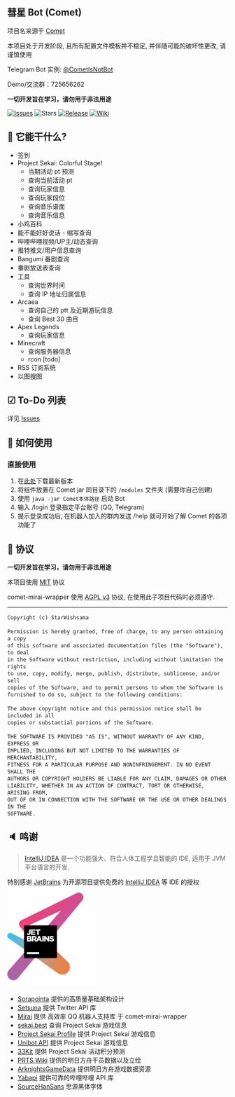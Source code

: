 ## 彗星 Bot (Comet)

项目名来源于 [Comet](https://music.163.com/#/song?id=22717199)

本项目处于开发阶段, 且所有配置文件模板并不稳定, 并伴随可能的破坏性更改, 请谨慎使用

Telegram Bot 实例: [@CometIsNotBot](https://t.me/CometIsNotBot)

Demo/交流群：725656262

**一切开发旨在学习，请勿用于非法用途**

[![Issues](https://img.shields.io/github/issues/StarWishsama/Comet-Bot.svg?style=popout)](https://github.com/StarWishsama/Comet-Bot/issues)
![Stars](https://img.shields.io/github/stars/starwishsama/Comet-Bot)
[![Release](https://img.shields.io/github/v/release/StarWishSama/Comet-Bot?include_prereleases)](https://github.com/StarWishsama/Comet-Bot/releases)
[![Wiki](https://img.shields.io/badge/Wiki-%23000000.svg?style=plastic)](https://github.com/StarWishsama/Comet-Bot/wiki)

## 🎉 它能干什么?

- 签到
- Project Sekai: Colorful Stage!
  - 当期活动 pt 预测
  - 查询当前活动 pt
  - 查询玩家信息
  - 查询玩家段位
  - 查询音乐谱面
  - 查询音乐信息
- 小鸡百科
- 能不能好好说话 - 缩写查询
- 哔哩哔哩视频/UP主/动态查询
- 推特推文/用户信息查询
- Bangumi 番剧查询
- 番剧放送表查询
- 工具
  - 查询世界时间
  - 查询 IP 地址归属信息
- Arcaea
  - 查询自己的 ptt 及近期游玩信息
  - 查询 Best 30 曲目
- Apex Legends
  - 查询玩家信息
- Minecraft
  - 查询服务器信息
  - rcon [todo]
- RSS 订阅系统
- 以图搜图

## ☑ To-Do 列表

详见 [Issues](https://github.com/StarWishsama/Comet-Bot/issues)

## 💽 如何使用

### 直接使用
1. 在[此处](https://github.com/StarWishsama/Comet-Bot/releases)下载最新版本
2. 将组件放置在 Comet jar 同目录下的 `/modules` 文件夹 (需要你自己创建)
3. 使用 ```java -jar Comet本体路径``` 启动 Bot
4. 输入 /login 登录指定平台账号 (QQ, Telegram)
5. 提示登录成功后, 在机器人加入的群内发送 /help 就可开始了解 Comet 的各项功能了

## 📜 协议

**一切开发旨在学习，请勿用于非法用途**

本项目使用 [MIT](https://github.com/StarWishsama/Comet-Bot/blob/master/LICENSE) 协议

comet-mirai-wrapper 使用 [AGPL v3](https://github.com/StarWishsama/Comet-Bot/blob/dev/comet-mirai-wrapper/LICENSE) 协议, 在使用此子项目代码时必须遵守.

------

    Copyright (c) StarWishsama
    
    Permission is hereby granted, free of charge, to any person obtaining a copy
    of this software and associated documentation files (the "Software"), to deal
    in the Software without restriction, including without limitation the rights
    to use, copy, modify, merge, publish, distribute, sublicense, and/or sell
    copies of the Software, and to permit persons to whom the Software is
    furnished to do so, subject to the following conditions:

    The above copyright notice and this permission notice shall be included in all
    copies or substantial portions of the Software.

    THE SOFTWARE IS PROVIDED "AS IS", WITHOUT WARRANTY OF ANY KIND, EXPRESS OR
    IMPLIED, INCLUDING BUT NOT LIMITED TO THE WARRANTIES OF MERCHANTABILITY,
    FITNESS FOR A PARTICULAR PURPOSE AND NONINFRINGEMENT. IN NO EVENT SHALL THE
    AUTHORS OR COPYRIGHT HOLDERS BE LIABLE FOR ANY CLAIM, DAMAGES OR OTHER
    LIABILITY, WHETHER IN AN ACTION OF CONTRACT, TORT OR OTHERWISE, ARISING FROM,
    OUT OF OR IN CONNECTION WITH THE SOFTWARE OR THE USE OR OTHER DEALINGS IN THE
    SOFTWARE.

## 🔈 鸣谢

> [IntelliJ IDEA](https://zh.wikipedia.org/zh-hans/IntelliJ_IDEA) 是一个功能强大、符合人体工程学且智能的 IDE, 适用于 JVM 平台语言的开发.

特别感谢 [JetBrains](https://www.jetbrains.com/?from=comet-bot)
为开源项目提供免费的 [IntelliJ IDEA](https://www.jetbrains.com/idea/?from=comet-bot) 等 IDE 的授权  
[<img src=".github/jetbrains.png" width="200"/>](https://www.jetbrains.com/?from=comet-bot)

- [Sorapointa](https://github.com/Sorapointa/Sorapointa) 提供的高质量基础架构设计
- [Setsuna](https://github.com/StarWishsama/Setsuna) 提供 Twitter API 库
- [Mirai](https://github.com/mamoe/mirai) 提供 高效率 QQ 机器人支持库 于 comet-mirai-wrapper
- [sekai.best](https://sekai.best) 查询 Project Sekai 游戏信息
- [Project Sekai Profile](https://profile.pjsekai.moe) 提供 Project Sekai 游戏信息
- [Unibot API](https://docs.unipjsk.com/API/) 提供 Project Sekai 游戏信息
- [33Kit](https://3-3.dev/) 提供 Project Sekai 活动积分预测
- [PRTS Wiki](http://prts.wiki/) 提供的明日方舟干员数据以及立绘
- [ArknightsGameData](https://github.com/Kengxxiao/ArknightsGameData) 提供明日方舟游戏数据资源
- [Yabapi](https://github.com/SDLMoe/Yabapi) 提供可靠的哔哩哔哩 API 库
- [SourceHanSans](https://github.com/adobe-fonts/source-han-sans/) 思源黑体字体
